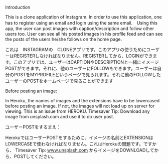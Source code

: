 Introduction

This is a clone application of Instagram. In order to use this application, one has to register using an email and login using the same email.　Using this app, the user can post images with caption/description and follow other users too. User can see all his posted images in his profile feed and can see the posts of the users he/she follows on the home page.

これは　INSTAGRAMの　CLONEアプリです。このアプリの使うためにユーザーはREGISTERしなければなりません。REGISTERしてから、LOGINができます。このアプリでは、ユーザーはCAPTIONやDESCRIPTIONと一緒にイメージPOSTができます。それに、他のユーザーにFOLLOWもできます。ユーザーは自分のPOSTをMYPROFILEというページで見られます。それに他のFOLLOWしたユーザーのPOSTをホームページで見ることができます

Before posting an image:

In Heroku, the names of images and the extensions have to be lowercased before posting an image. If not, the images will not load up on server for viewing. This is an issue from HEROKU.
Timesaver Tip: Download any image from unsplash.com and use it to do user post.



ユーザーPOSTをするまえ：

HerokuではユーザーPOSTをするために、イメージの名前とEXTENSIONはLOWERCASEで使わなければなりません。これはHerokuの問題です。ですから、
Timesaver Tip: www.unsplash.com  からイメージをDOWNLOADしてから、POSTしてください。
